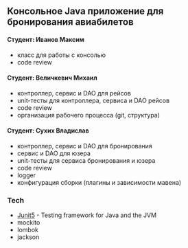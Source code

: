 ## Консольное Java приложение для бронирования авиабилетов

#### Cтудент: Иванов Максим
- класс для работы с консолью
- code review

#### Cтудент: Величкевич Михаил
- контроллер, сервис и DAO для рейсов 
- unit-тесты для контроллера, сервиса и DAO рейсов
- code review
- организация рабочего процесса (git, структура)

#### Cтудент: Сухих Владислав
- контроллер, сервис и DAO для бронирования
- сервис и DAO для юзера
- unit-тесты для сервиса бронирования и юзера
- code review
- logger
- конфигурация сборки (плагины и зависимости мавена)

### Tech
- [Junit5](https://junit.org/junit5/) - Testing framework for Java and the JVM
- mockito
- lombok
- jackson